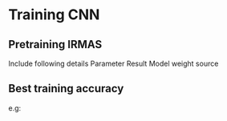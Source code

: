 # Training CNN

## Pretraining IRMAS

Include following details
Parameter
Result
Model weight source

## Best training accuracy
e.g: 